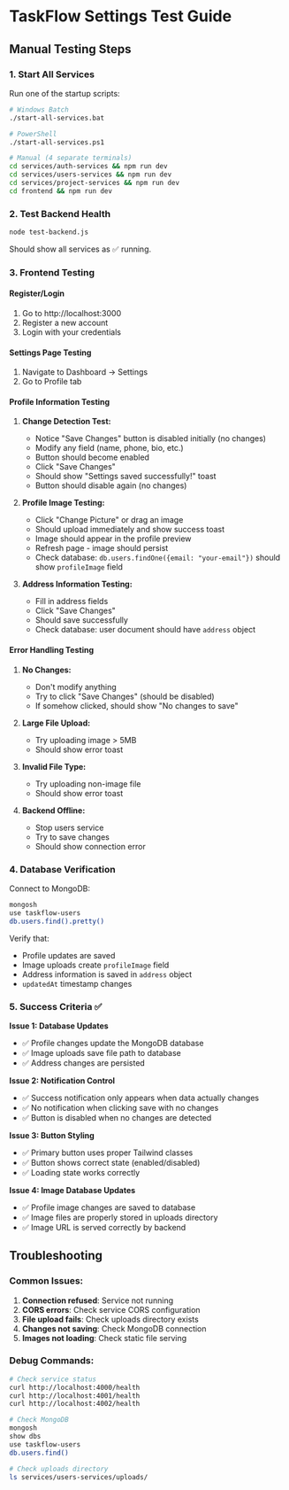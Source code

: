 # TaskFlow Settings Test Guide

## Manual Testing Steps

### 1. Start All Services

Run one of the startup scripts:

```bash
# Windows Batch
./start-all-services.bat

# PowerShell
./start-all-services.ps1

# Manual (4 separate terminals)
cd services/auth-services && npm run dev
cd services/users-services && npm run dev
cd services/project-services && npm run dev
cd frontend && npm run dev
```

### 2. Test Backend Health

```bash
node test-backend.js
```

Should show all services as ✅ running.

### 3. Frontend Testing

#### Register/Login

1. Go to http://localhost:3000
2. Register a new account
3. Login with your credentials

#### Settings Page Testing

1. Navigate to Dashboard → Settings
2. Go to Profile tab

#### Profile Information Testing

1. **Change Detection Test:**

   - Notice "Save Changes" button is disabled initially (no changes)
   - Modify any field (name, phone, bio, etc.)
   - Button should become enabled
   - Click "Save Changes"
   - Should show "Settings saved successfully!" toast
   - Button should disable again (no changes)

2. **Profile Image Testing:**

   - Click "Change Picture" or drag an image
   - Should upload immediately and show success toast
   - Image should appear in the profile preview
   - Refresh page - image should persist
   - Check database: `db.users.findOne({email: "your-email"})` should show `profileImage` field

3. **Address Information Testing:**
   - Fill in address fields
   - Click "Save Changes"
   - Should save successfully
   - Check database: user document should have `address` object

#### Error Handling Testing

1. **No Changes:**

   - Don't modify anything
   - Try to click "Save Changes" (should be disabled)
   - If somehow clicked, should show "No changes to save"

2. **Large File Upload:**

   - Try uploading image > 5MB
   - Should show error toast

3. **Invalid File Type:**

   - Try uploading non-image file
   - Should show error toast

4. **Backend Offline:**
   - Stop users service
   - Try to save changes
   - Should show connection error

### 4. Database Verification

Connect to MongoDB:

```bash
mongosh
use taskflow-users
db.users.find().pretty()
```

Verify that:

- Profile updates are saved
- Image uploads create `profileImage` field
- Address information is saved in `address` object
- `updatedAt` timestamp changes

### 5. Success Criteria ✅

**Issue 1: Database Updates**

- ✅ Profile changes update the MongoDB database
- ✅ Image uploads save file path to database
- ✅ Address changes are persisted

**Issue 2: Notification Control**

- ✅ Success notification only appears when data actually changes
- ✅ No notification when clicking save with no changes
- ✅ Button is disabled when no changes are detected

**Issue 3: Button Styling**

- ✅ Primary button uses proper Tailwind classes
- ✅ Button shows correct state (enabled/disabled)
- ✅ Loading state works correctly

**Issue 4: Image Database Updates**

- ✅ Profile image changes are saved to database
- ✅ Image files are properly stored in uploads directory
- ✅ Image URL is served correctly by backend

## Troubleshooting

### Common Issues:

1. **Connection refused**: Service not running
2. **CORS errors**: Check service CORS configuration
3. **File upload fails**: Check uploads directory exists
4. **Changes not saving**: Check MongoDB connection
5. **Images not loading**: Check static file serving

### Debug Commands:

```bash
# Check service status
curl http://localhost:4000/health
curl http://localhost:4001/health
curl http://localhost:4002/health

# Check MongoDB
mongosh
show dbs
use taskflow-users
db.users.find()

# Check uploads directory
ls services/users-services/uploads/
```
